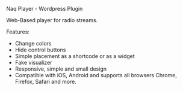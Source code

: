 Naq Player - Wordpress Plugin

Web-Based player for radio streams.

Features:
- Change colors
- Hide control buttons
- Simple placement as a shortcode or as a widget
- Fake visualizer
- Responsive, simple and small design
- Compatible with iOS, Android and supports all browsers Chrome, Firefox, Safari and more.
